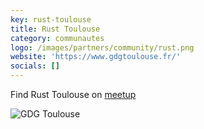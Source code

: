 ```yaml
---
key: rust-toulouse
title: Rust Toulouse
category: communautes
logo: /images/partners/community/rust.png
website: 'https://www.gdgtoulouse.fr/'
socials: []
---
```


Find Rust Toulouse on [meetup](https://www.meetup.com/Toulouse-Rust-Meetup/)

![GDG Toulouse](/images/partners/community/rust.png)

